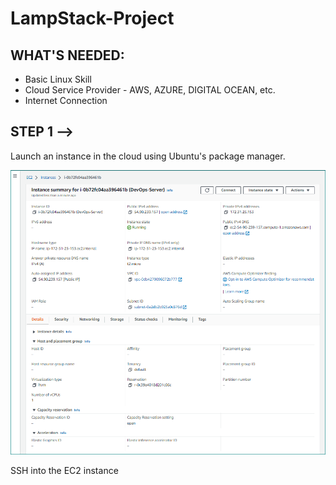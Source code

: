 # LampStack-Project

## WHAT'S NEEDED:

- Basic Linux Skill
- Cloud Service Provider - AWS, AZURE, DIGITAL OCEAN, etc.
- Internet Connection

## STEP 1 --> 
Launch an instance in the cloud using Ubuntu's package manager.

![](https://github.com/Adedoja/LampStack-Project/blob/main/LampStack%20Files/aws-devops.PNG)


SSH into the EC2 instance 



